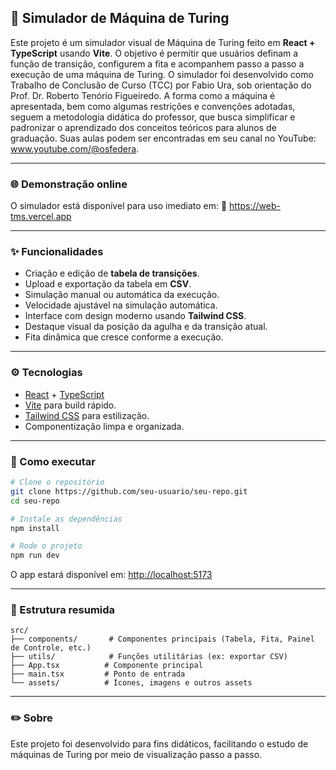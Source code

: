 ## 🧠 Simulador de Máquina de Turing

Este projeto é um simulador visual de Máquina de Turing feito em **React + TypeScript** usando **Vite**.
O objetivo é permitir que usuários definam a função de transição, configurem a fita e acompanhem passo a passo a execução de uma máquina de Turing.
O simulador foi desenvolvido como Trabalho de Conclusão de Curso (TCC) por Fabio Ura, sob orientação do Prof. Dr. Roberto Tenório Figueiredo. A forma como a máquina é apresentada, bem como algumas restrições e convenções adotadas, seguem a metodologia didática do professor, que busca simplificar e padronizar o aprendizado dos conceitos teóricos para alunos de graduação.
Suas aulas podem ser encontradas em seu canal no YouTube: www.youtube.com/@osfedera.

---

### 🌐 Demonstração online
O simulador está disponível para uso imediato em:
🔗 https://web-tms.vercel.app

---

### ✨ Funcionalidades

* Criação e edição de **tabela de transições**.
* Upload e exportação da tabela em **CSV**.
* Simulação manual ou automática da execução.
* Velocidade ajustável na simulação automática.
* Interface com design moderno usando **Tailwind CSS**.
* Destaque visual da posição da agulha e da transição atual.
* Fita dinâmica que cresce conforme a execução.

---

### ⚙️ Tecnologias

* [React](https://reactjs.org/) + [TypeScript](https://www.typescriptlang.org/)
* [Vite](https://vitejs.dev/) para build rápido.
* [Tailwind CSS](https://tailwindcss.com/) para estilização.
* Componentização limpa e organizada.

---

### 🚀 Como executar

```bash
# Clone o repositório
git clone https://github.com/seu-usuario/seu-repo.git
cd seu-repo

# Instale as dependências
npm install

# Rode o projeto
npm run dev
```

O app estará disponível em: [http://localhost:5173](http://localhost:5173)

---

### 📂 Estrutura resumida

```
src/
├── components/       # Componentes principais (Tabela, Fita, Painel de Controle, etc.)
├── utils/            # Funções utilitárias (ex: exportar CSV)
├── App.tsx          # Componente principal
├── main.tsx         # Ponto de entrada
└── assets/          # Ícones, imagens e outros assets
```

---

### ✏️ Sobre

Este projeto foi desenvolvido para fins didáticos, facilitando o estudo de máquinas de Turing por meio de visualização passo a passo.
